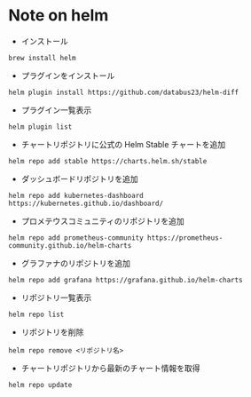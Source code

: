 # Note on helm
- インストール
```
brew install helm
```

- プラグインをインストール
```
helm plugin install https://github.com/databus23/helm-diff
```

- プラグイン一覧表示
```
helm plugin list
```

- チャートリポジトリに公式の Helm Stable チャートを追加
```
helm repo add stable https://charts.helm.sh/stable
```

- ダッシュボードリポジトリを追加
```
helm repo add kubernetes-dashboard https://kubernetes.github.io/dashboard/
```

- プロメテウスコミュニティのリポジトリを追加
```
helm repo add prometheus-community https://prometheus-community.github.io/helm-charts
```

- グラファナのリポジトリを追加
```
helm repo add grafana https://grafana.github.io/helm-charts
```

- リポジトリ一覧表示
```
helm repo list
```

- リポジトリを削除
```
helm repo remove <リポジトリ名>
```

- チャートリポジトリから最新のチャート情報を取得
```
helm repo update 
```
